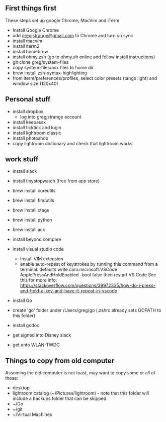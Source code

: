 ## First things first
These steps set up google Chrome, MacVim and iTerm

- Install Google Chrome
- add gregjstrange@gmail.com to Chrome and turn on sync
- install macvim
- install iterm2
- install homebrew
- install ohmy.zsh (go to ohmy.sh online and follow install instructions)
- git clone greg/system-files
- copy system-files/osx files to home dir
- brew install zsh-syntax-highlighting
- from iterm/preferences/profiles, select color presets (tango light) and window size (120x40)

## Personal stuff

- install dropbox
    - log into gregjstrange account
- install keepassx
- install ticktick and login
- install lightroom classic
- install photoshop
- copy lightroom dictionary and check that lightroom works

## work stuff

- install slack
- install tinystopwatch (free from app store)
- brew install coreutils
- brew install findutils
- brew install ctags
- brew install python
- brew install ack

- install beyond compare
- install visual studio code
    - Install VIM extension
    - enable auto-repeat of keystrokes by running this command from a terminal:
        defaults write com.microsoft.VSCode ApplePressAndHoldEnabled -bool false
      then restart VS Code
      See this for more info:
        https://stackoverflow.com/questions/39972335/how-do-i-press-and-hold-a-key-and-have-it-repeat-in-vscode

- install Go
- create 'go' folder under /Users/greg/go (.zshrc already sets GOPATH to this folder)
- install godoc

- get signed into Disney slack
- get onto WLAN-TWDC

## Things to copy from old computer
Assuming the old computer is not toast, may want to copy some or all of these:

- desktop
- lightroom catalog (~/Pictures/lightroom)
        - note that this folder will include a backups folder that can be skipped
- ~/Go
- ~/git
- ~/Virtual Machines